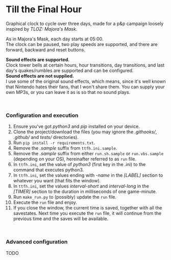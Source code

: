 # Till the Final Hour

Graphical clock to cycle over three days, made for a p&amp;p campaign loosely inspired by *TLOZ: Majora's Mask*.

As in Majora's Mask, each day starts at 05:00.  
The clock can be paused, two play speeds are supported, and there are forward, backward and reset buttons.

**Sound effects are supported.**  
Clock tower bells at certain hours, hour transitions, day transitions, and last day's quakes/rumbles are supported and
can be configured.  
**Sound effects are not supplied.**  
I use some of the original sound effects, which means, since it's well known that Nintendo hates their fans, that I
won't share them. You can supply your own MP3s, or you can leave it as is so that no sound plays.

<br>

### Configuration and execution

1. Ensure you've got *python3* and *pip* installed on your device.
2. Clone the project/download the files (you may ignore the *.githooks/*, *.github/* and *tests/* directories).
3. Run `pip install -r requirements.txt`.
4. Remove the *.sample* suffix from `ttfh.ini.sample`.
5. Remove the *.sample* suffix from either `run.sh.sample` or `run.vbs.sample` (depending on your OS), hereinafter
   referred to as `run` file.
6. In `ttfh.ini`, set the value of *python3* (first key in the .ini) to the command that executes python3.
7. In `ttfh.ini`, set the values ending with *-name* in the *[LABEL]* section to whatever you want (that fits the
   window).
8. In `ttfh.ini`, set the values *interval-short* and *interval-long* in the *[TIMER]* section to the duration in
   milliseconds of one game-minute.
9. Run `make_run.py` to (possibly) update the `run` file.
10. Execute the `run` file and enjoy.
11. If you close the window, the current time is saved, together with all the savestates. Next time you execute
    the `run` file, it will continue from the previous time and the saves will be available.

<br>

### Advanced configuration

TODO
